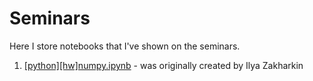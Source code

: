 # Seminars

Here I store notebooks that I've shown on the seminars.

1. [[python][hw]numpy.ipynb]([python][hw]numpy.ipynb) - was originally created by Ilya Zakharkin
